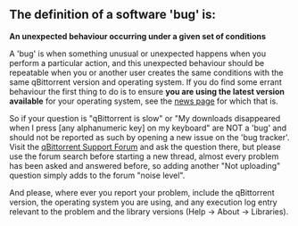 ## The definition of a software 'bug' is:

**An unexpected behaviour occurring under a given set of conditions**

A 'bug' is when something unusual or unexpected happens when you perform a particular action, and this unexpected behaviour should be repeatable when you or another user creates the same conditions with the same qBittorrent version and operating system. If you do find some errant behaviour the first thing to do is to ensure **you are using the latest version available** for your operating system, see the [news page](https://www.qbittorrent.org/news.php) for which that is.

So if your question is "qBittorrent is slow" or "My downloads disappeared when I press [any alphanumeric key] on my keyboard" are NOT a 'bug' and should not be reported as such by opening a new issue on the 'bug tracker'. Visit the [qBittorrent Support Forum](http://forum.qbittorrent.org) and ask the question there, but please use the forum search before starting a new thread, almost every problem has been asked and answered before, so adding another "Not uploading" question simply adds to the forum "noise level".

And please, where ever you report your problem, include the qBittorrent version, the operating system you are using, and any execution log entry relevant to the problem and the library versions (Help -> About -> Libraries).
